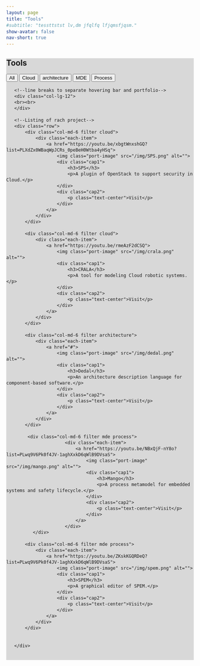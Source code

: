 ```yaml
---
layout: page
title: "Tools"
#subtitle: "tessttstst lv,dm jfqlfq lfjqmsfjqsm."
show-avatar: false
nav-short: true
---
```


<!-- Portfolio section start -->
   <section id="portfolio" class="section" style="background-color: #D8D8D8;">
       <div class="col-lg-12">
           <h2>Tools</h2>
           <!--Hovering Portfolio-->
           <button class="btn btn-primary filter-button" data-filter="all">All</button>
           <button class="btn btn-default filter-button" data-filter="cloud">Cloud</button>
           <button class="btn btn-default filter-button" data-filter="architecture">architecture</button>
           <button class="btn btn-default filter-button" data-filter="mde">MDE</button>
           <button class="btn btn-default filter-button" data-filter="process">Process</button>
       </div>

       <!--line breaks to separate hovering bar and portfolio-->
       <div class="col-lg-12">
       <br><br>
       </div>

       <!--Listing of rach project-->
       <div class="row">
           <div class="col-md-6 filter cloud">
               <div class="each-item">
                   <a href="https://youtu.be/xbgtWnxshGQ?list=PLXdZx0WBaqWpJCRs_0peBeH0Wtba4yHSq">
                       <img class="port-image" src="/img/SPS.png" alt="">
                       <div class="cap1">
                           <h3>SPS</h3>
                           <p>A plugin of OpenStack to support security in Cloud.</p>
                       </div>
                       <div class="cap2">
                           <p class="text-center">Visit</p>
                       </div>
                   </a>   
               </div>
           </div>

           <div class="col-md-6 filter cloud">
               <div class="each-item">
                   <a href="https://youtu.be/rmeAzF2dCSQ">
                       <img class="port-image" src="/img/crala.png" alt="">
                       <div class="cap1">
                           <h3>CRALA</h3>
                           <p>A tool for modeling Cloud robotic systems.</p>
                       </div>
                       <div class="cap2">
                           <p class="text-center">Visit</p>
                       </div>
                   </a>   
               </div>
           </div>

           <div class="col-md-6 filter architecture">
               <div class="each-item">
                   <a href="#">
                       <img class="port-image" src="/img/dedal.png" alt="">
                       <div class="cap1">
                           <h3>Dedal</h3>
                           <p>An architecture description language for component-based software.</p>
                       </div>
                       <div class="cap2">
                           <p class="text-center">Visit</p>
                       </div>
                   </a>   
               </div>
           </div>  

            <div class="col-md-6 filter mde process">
                          <div class="each-item">
                              <a href="https://youtu.be/NBxQjF-nY8o?list=PLwq9V6Pk0f4JV-1aghXxkD6qWlB9DVsaS">
                                  <img class="port-image" src="/img/mango.png" alt="">
                                  <div class="cap1">
                                      <h3>Mango</h3>
                                      <p>A process metamodel for embedded systems and safety lifecycle.</p>
                                  </div>
                                  <div class="cap2">
                                      <p class="text-center">Visit</p>
                                  </div>
                              </a>   
                          </div>
              </div>           

           <div class="col-md-6 filter mde process">
               <div class="each-item">
                   <a href="https://youtu.be/ZKskKGQRDeQ?list=PLwq9V6Pk0f4JV-1aghXxkD6qWlB9DVsaS">
                       <img class="port-image" src="/img/spem.png" alt="">
                       <div class="cap1">
                           <h3>SPEM</h3>
                           <p>A graphical editor of SPEM.</p>
                       </div>
                       <div class="cap2">
                           <p class="text-center">Visit</p>
                       </div>
                   </a>   
               </div>
           </div>


       </div>
   <br>
   </section><!-- Portfolio section end -->

